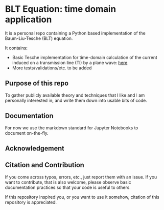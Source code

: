 
# BLT Equation: time domain application

It is a personal repo containing a Python based implementation of the Baum-Liu-Tesche (BLT) equation.

It contains:
- Basic Tesche implementation for time-domain calculation of the current induced on a transmission line (Tl) by a plane wave: [here](https://deweatherman.github.io/BLT_Equation_Time_Domain_Application/basicTestsTesche.html)
- More tests/validations/etc. to be added

## Purpose of this repo

To gather publicly available theory and techniques that I like and I am personally interested in, and write them down into usable bits of code. 


## Documentation

For now we use the markdown standard for Jupyter Notebooks to document on-the-fly.


## Acknowledgement



## Citation and Contribution

If you come across typos, errors, etc., just report them with an issue. If you want to contribute, that is also welcome, please observe basic documentation practices so that your code is useful to others.

If this repository inspired you, or you want to use it somehow, citation of this repository is appreciated.










